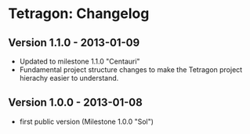 Tetragon: Changelog
===================


Version 1.1.0 - 2013-01-09
--------------------------

- Updated to milestone 1.1.0 "Centauri"
- Fundamental project structure changes to make the Tetragon project hierachy easier to understand.


Version 1.0.0 - 2013-01-08
--------------------------

- first public version (Milestone 1.0.0 "Sol")
